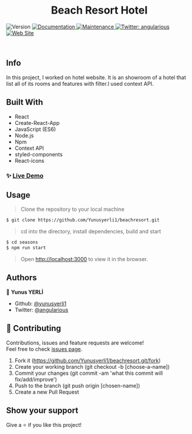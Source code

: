 <h1 align="center">Beach Resort Hotel </h1>
<p>
  <img alt="Version" src="https://img.shields.io/badge/version-1.0.0-blue.svg?cacheSeconds=2592000" />
  <a href="https://github.com/yunusyerli1/beachresort/blob/master/beachresort/README.md" target="_blank">
    <img alt="Documentation" src="https://img.shields.io/badge/documentation-yes-brightgreen.svg" />
  </a>
  <a href="https://github.com/yunusyerli1/beachresort/blob/master/beachresort" target="_blank">
    <img alt="Maintenance" src="https://img.shields.io/badge/Maintained%3F-yes-green.svg" />
  </a>
  <a href="https://twitter.com/angularious" target="_blank">
    <img alt="Twitter: angularious" src="https://img.shields.io/twitter/url?style=social&url=https%3A%2F%2Ftwitter.com%2Fangularious" />
  </a>
  <a href="https://github.com/yunusyerli1/beachresort" target="_blank">
    <img alt="Web Site" src="https://res.cloudinary.com/yerli/image/upload/v1592739139/Project/beachresort_csrewz.jpg" />
  </a>
</p>


<br>


## Info
In this project, I worked on hotel website. It is an showroom of a hotel that list all of its rooms and features with filter.I used context API.



## Built With

- React
- Create-React-App
- JavaScript (ES6)
- Node.js
- Npm
- Context API
- styled-components
- React-icons





### ✨ [Live Demo](https://react-kemer-beach-resort.netlify.app/)



## Usage

> Clone the repository to your local machine

```sh
$ git clone https://github.com/Yunusyerli1/beachresort.git
```

> cd into the directory, install dependencies, build and start

```sh
$ cd seasons
$ npm run start
```

> Open [http://localhost:3000](http://localhost:3000) to view it in the browser.

## Authors

👤 **Yunus YERLİ**

- Github: [@yunusyerli1](https://github.com/Yunusyerli1)
- Twitter: [@angularious](https://twitter.com/angularious)

## 🤝 Contributing

Contributions, issues and feature requests are welcome!<br />Feel free to check [issues page](https://github.com/Yunusyerli1/beachresort/issues).

1. Fork it (https://github.com/Yunusyerli1/beachresort.git/fork)
2. Create your working branch (git checkout -b [choose-a-name])
3. Commit your changes (git commit -am 'what this commit will fix/add/improve')
4. Push to the branch (git push origin [chosen-name])
5. Create a new Pull Request

## Show your support

Give a ⭐️ if you like this project!

